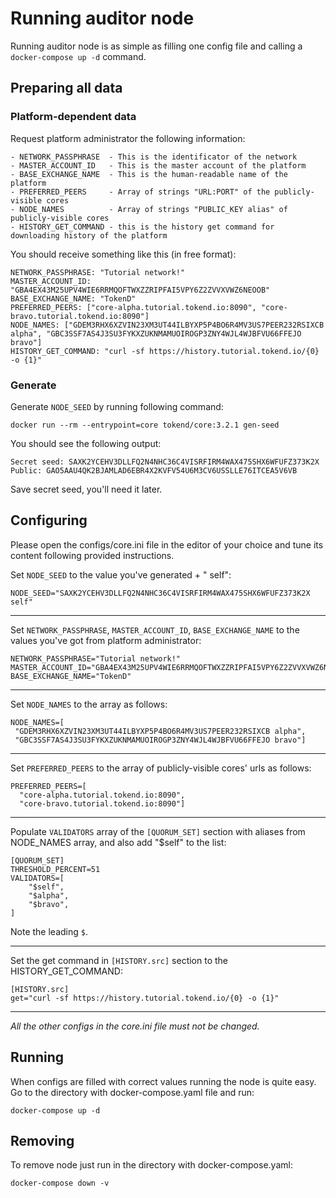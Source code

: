 # Running auditor node
Running auditor node is as simple as filling one config file and calling a `docker-compose up -d` command.
## Preparing all data
### Platform-dependent data
Request platform administrator the following information:

    - NETWORK_PASSPHRASE  - This is the identificator of the network
    - MASTER_ACCOUNT_ID   - This is the master account of the platform
    - BASE_EXCHANGE_NAME  - This is the human-readable name of the platform
    - PREFERRED_PEERS     - Array of strings "URL:PORT" of the publicly-visible cores
    - NODE_NAMES          - Array of strings "PUBLIC_KEY alias" of publicly-visible cores
    - HISTORY_GET_COMMAND - this is the history get command for downloading history of the platform

You should receive something like this (in free format):
```
NETWORK_PASSPHRASE: "Tutorial network!"
MASTER_ACCOUNT_ID:  "GBA4EX43M25UPV4WIE6RRMQOFTWXZZRIPFAI5VPY6Z2ZVVXVWZ6NEOOB"
BASE_EXCHANGE_NAME: "TokenD"
PREFERRED_PEERS: ["core-alpha.tutorial.tokend.io:8090", "core-bravo.tutorial.tokend.io:8090"]
NODE_NAMES: ["GDEM3RHX6XZVIN23XM3UT44ILBYXP5P4BO6R4MV3US7PEER232RSIXCB alpha", "GBC3SSF7AS4J3SU3FYKXZUKNMAMUOIROGP3ZNY4WJL4WJBFVU66FFEJO bravo"]
HISTORY_GET_COMMAND: "curl -sf https://history.tutorial.tokend.io/{0} -o {1}"
```

### Generate
Generate `NODE_SEED` by running following command:
```
docker run --rm --entrypoint=core tokend/core:3.2.1 gen-seed
```
You should see the following output:
```
Secret seed: SAXK2YCEHV3DLLFQ2N4NHC36C4VISRFIRM4WAX475SHX6WFUFZ373K2X
Public: GAO5AAU4QK2BJAMLAD6EBR4X2KVFV54U6M3CV6USSLLE76ITCEA5V6VB
```
Save secret seed, you'll need it later.

## Configuring
Please open the configs/core.ini file in the editor of your choice and tune its content following provided instructions.

Set `NODE_SEED` to the value you've generated + " self":
```
NODE_SEED="SAXK2YCEHV3DLLFQ2N4NHC36C4VISRFIRM4WAX475SHX6WFUFZ373K2X self"
```
___

Set `NETWORK_PASSPHRASE`, `MASTER_ACCOUNT_ID`, `BASE_EXCHANGE_NAME` to the values you've got from platform administrator:
```
NETWORK_PASSPHRASE="Tutorial network!"
MASTER_ACCOUNT_ID="GBA4EX43M25UPV4WIE6RRMQOFTWXZZRIPFAI5VPY6Z2ZVVXVWZ6NEOOB"
BASE_EXCHANGE_NAME="TokenD"
```
___

Set `NODE_NAMES` to the array as follows:
```
NODE_NAMES=[
 "GDEM3RHX6XZVIN23XM3UT44ILBYXP5P4BO6R4MV3US7PEER232RSIXCB alpha",
 "GBC3SSF7AS4J3SU3FYKXZUKNMAMUOIROGP3ZNY4WJL4WJBFVU66FFEJO bravo"]
```
___

Set `PREFERRED_PEERS` to the array of publicly-visible cores' urls as follows:
```
PREFERRED_PEERS=[
  "core-alpha.tutorial.tokend.io:8090",
  "core-bravo.tutorial.tokend.io:8090"]
```
___

Populate `VALIDATORS` array of the `[QUORUM_SET]` section with aliases from NODE_NAMES array, and also add "$self" to the list:
```
[QUORUM_SET]
THRESHOLD_PERCENT=51
VALIDATORS=[
    "$self",
    "$alpha",
    "$bravo",
]
```
Note the leading `$`.
___

Set the get command in `[HISTORY.src]` section to the HISTORY_GET_COMMAND:
```
[HISTORY.src]
get="curl -sf https://history.tutorial.tokend.io/{0} -o {1}"
```
___
*All the other configs in the core.ini file must not be changed.*

## Running
When configs are filled with correct values running the node is quite easy.
Go to the directory with docker-compose.yaml file and run:
```
docker-compose up -d
```

## Removing
To remove node just run in the directory with docker-compose.yaml:
```
docker-compose down -v
```
